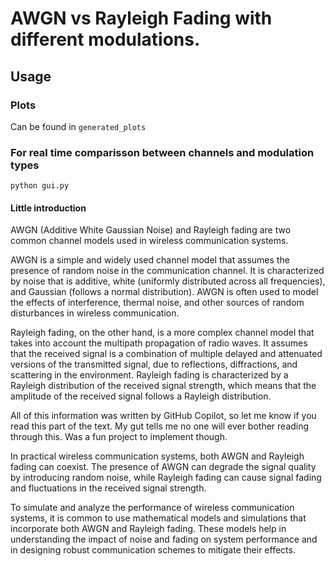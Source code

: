 # AWGN vs Rayleigh Fading with different modulations.

## Usage

### Plots
Can be found in `generated_plots`

### For real time comparisson between channels and modulation types
`python gui.py`

#### Little introduction

AWGN (Additive White Gaussian Noise) and Rayleigh fading are two common channel models used in wireless communication systems.

AWGN is a simple and widely used channel model that assumes the presence of random noise in the communication channel. It is characterized by noise that is additive, white (uniformly distributed across all frequencies), and Gaussian (follows a normal distribution). AWGN is often used to model the effects of interference, thermal noise, and other sources of random disturbances in wireless communication.

Rayleigh fading, on the other hand, is a more complex channel model that takes into account the multipath propagation of radio waves. It assumes that the received signal is a combination of multiple delayed and attenuated versions of the transmitted signal, due to reflections, diffractions, and scattering in the environment. Rayleigh fading is characterized by a Rayleigh distribution of the received signal strength, which means that the amplitude of the received signal follows a Rayleigh distribution.

All of this information was written by GitHub Copilot, so let me know if you read this part of the text. My gut tells me no one will ever bother reading through this. Was a fun project to implement though.

In practical wireless communication systems, both AWGN and Rayleigh fading can coexist. The presence of AWGN can degrade the signal quality by introducing random noise, while Rayleigh fading can cause signal fading and fluctuations in the received signal strength.

To simulate and analyze the performance of wireless communication systems, it is common to use mathematical models and simulations that incorporate both AWGN and Rayleigh fading. These models help in understanding the impact of noise and fading on system performance and in designing robust communication schemes to mitigate their effects.